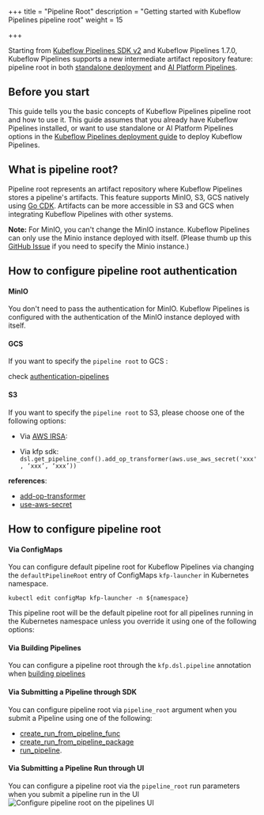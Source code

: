 +++
title = "Pipeline Root"
description = "Getting started with Kubeflow Pipelines pipeline root"
weight = 15

+++

Starting from [Kubeflow Pipelines SDK v2](https://www.kubeflow.org/docs/components/pipelines/sdk-v2/) and Kubeflow Pipelines 1.7.0, Kubeflow Pipelines supports a new intermediate artifact repository feature: pipeline root in both [standalone deployment](https://www.kubeflow.org/docs/components/pipelines/legacy-v1/installation/standalone-deployment/) and [AI Platform Pipelines](https://cloud.google.com/ai-platform/pipelines/docs).

## Before you start
This guide tells you the basic concepts of Kubeflow Pipelines pipeline root and how to use it.
This guide assumes that you already have Kubeflow Pipelines installed, or want to use standalone or AI Platform Pipelines options in the [Kubeflow Pipelines deployment
guide](/docs/components/pipelines/operator-guides/installation/) to deploy Kubeflow Pipelines.

## What is pipeline root?

Pipeline root represents an artifact repository where Kubeflow Pipelines stores a pipeline's artifacts.
This feature supports MinIO, S3, GCS natively using [Go CDK](https://github.com/google/go-cloud). Artifacts can be more accessible in S3 and GCS when integrating Kubeflow Pipelines with other systems.

**Note:** For MinIO, you can't change the MinIO instance. Kubeflow Pipelines can only use the Minio instance deployed with itself.
(Please thumb up this [GitHub Issue](https://github.com/kubeflow/pipelines/issues/6517) if you need to specify the Minio instance.)

## How to configure pipeline root authentication 
#### MinIO
You don't need to pass the authentication for MinIO.
Kubeflow Pipelines is configured with the authentication of the MinIO instance deployed with itself.

#### GCS
If you want to specify the `pipeline root` to GCS :

check [authentication-pipelines](https://www.kubeflow.org/docs/distributions/gke/pipelines/authentication-pipelines/)

#### S3
If you want to specify the `pipeline root` to S3, please choose one of the following options:

* Via [AWS IRSA](https://aws.amazon.com/blogs/containers/cross-account-iam-roles-for-kubernetes-service-accounts/):

* Via kfp sdk:
`dsl.get_pipeline_conf().add_op_transformer(aws.use_aws_secret('xxx', ‘xxx’, ‘xxx’))`
  
**references**:
* [add-op-transformer](https://kubeflow-pipelines.readthedocs.io/en/stable/source/dsl.html#kfp.dsl.PipelineConf.add_op_transformer)
* [use-aws-secret](https://kubeflow-pipelines.readthedocs.io/en/stable/source/kfp.extensions.html#kfp.aws.use_aws_secret)

## How to configure pipeline root

#### Via ConfigMaps

You can configure default pipeline root for Kubeflow Pipelines via changing the `defaultPipelineRoot` entry of  ConfigMaps `kfp-launcher` in Kubernetes namespace.

```shell
kubectl edit configMap kfp-launcher -n ${namespace}
```
This pipeline root will be the default pipeline root for all pipelines running in the Kubernetes namespace unless you override it using one of the following options:

####  Via Building Pipelines
You can configure a pipeline root through the `kfp.dsl.pipeline` annotation when [building pipelines](https://www.kubeflow.org/docs/components/pipelines/sdk-v2/build-pipeline/#build-your-pipeline)

####  Via Submitting a Pipeline through SDK
You can configure pipeline root via `pipeline_root` argument when you submit a Pipeline using one of the following:
* [create_run_from_pipeline_func](https://kubeflow-pipelines.readthedocs.io/en/stable/source/client.html#kfp.Client.create_run_from_pipeline_func)
* [create_run_from_pipeline_package](https://kubeflow-pipelines.readthedocs.io/en/stable/source/client.html#kfp.Client.create_run_from_pipeline_package) 
* [run_pipeline](https://kubeflow-pipelines.readthedocs.io/en/stable/source/client.html#kfp.Client.run_pipeline).

####  Via Submitting a Pipeline Run through UI
You can configure a pipeline root via the `pipeline_root` run parameters when you submit a pipeline run in the UI
<img src="/docs/images/pipelines/v1/v2-compatible/pipelines-ui-pipelineroot.png"
alt="Configure pipeline root on the pipelines UI"
class="mt-3 mb-3 border border-info rounded">
